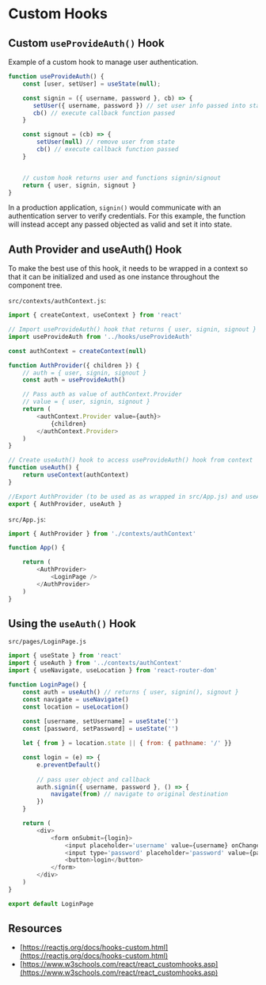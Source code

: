 # Custom Hooks

## Custom `useProvideAuth()` Hook

Example of a custom hook to manage user authentication. 

``` js
function useProvideAuth() {
    const [user, setUser] = useState(null);

    const signin = ({ username, password }, cb) => {
       setUser({ username, password }) // set user info passed into state
       cb() // execute callback function passed 
    }

    const signout = (cb) => {
        setUser(null) // remove user from state
        cb() // execute callback function passed 
    }


    // custom hook returns user and functions signin/signout
    return { user, signin, signout }
}
```

In a production application, `signin()` would communicate with an authentication server to verify credentials. For this example, the function will instead accept any passed objected as valid and set it into state.

## Auth Provider and useAuth() Hook

To make the best use of this hook, it needs to be wrapped in a context so that it can be initialized and used as one instance throughout the component tree.

`src/contexts/authContext.js`:
```js
import { createContext, useContext } from 'react'

// Import useProvideAuth() hook that returns { user, signin, signout }
import useProvideAuth from '../hooks/useProvideAuth'

const authContext = createContext(null)

function AuthProvider({ children }) {
    // auth = { user, signin, signout }
    const auth = useProvideAuth()

    // Pass auth as value of authContext.Provider
    // value = { user, signin, signout }
    return (
        <authContext.Provider value={auth}>
            {children}
        </authContext.Provider>
    )
}

// Create useAuth() hook to access useProvideAuth() hook from context
function useAuth() {
    return useContext(authContext)
}

//Export AuthProvider (to be used as as wrapped in src/App.js) and useAuth() hook 
export { AuthProvider, useAuth }
```

`src/App.js`:
``` js
import { AuthProvider } from './contexts/authContext'

function App() {

    return (
        <AuthProvider>
            <LoginPage />
        </AuthProvider>
    )
}
```

## Using the `useAuth()` Hook

`src/pages/LoginPage.js`
``` js
import { useState } from 'react'
import { useAuth } from '../contexts/authContext'
import { useNavigate, useLocation } from 'react-router-dom'

function LoginPage() {
    const auth = useAuth() // returns { user, signin(), signout }
    const navigate = useNavigate()
    const location = useLocation() 
    
    const [username, setUsername] = useState('')
    const [password, setPassword] = useState('')

    let { from } = location.state || { from: { pathname: '/' }}

    const login = (e) => {
        e.preventDefault()
        
        // pass user object and callback
        auth.signin({ username, password }, () => {
            navigate(from) // navigate to original destination
        })
    }

    return (
        <div>
            <form onSubmit={login}>
                <input placeholder='username' value={username} onChange={(e) => setUsername(e.target.value)} />
                <input type='password' placeholder='password' value={password} onChange={(e) => setPassword(e.target.value)} />
                <button>login</button>
            </form>
        </div>
    )
}

export default LoginPage
```

## Resources

* [https://reactjs.org/docs/hooks-custom.html](https://reactjs.org/docs/hooks-custom.html)
* [https://www.w3schools.com/react/react_customhooks.asp](https://www.w3schools.com/react/react_customhooks.asp)